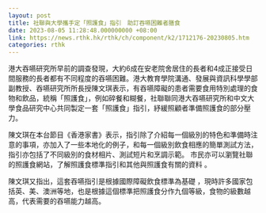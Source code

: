 ```yaml
---
layout: post
title: 社聯與大學攜手定「照護食」指引　助訂吞嚥困難者膳食
date: 2023-08-05 11:28:48.000000000 +08:00
link: https://news.rthk.hk/rthk/ch/component/k2/1712176-20230805.htm
categories: rthk
---
```


港大吞嚥研究所早前的調查發現，大約6成在安老院舍居住的長者和4成正接受日間服務的長者都有不同程度的吞嚥困難。港大教育學院溝通、發展與資訊科學學部副教授、吞嚥研究所所長授陳文琪表示，有吞嚥障礙的患者需要食用特別處理的食物和飲品，統稱「照護食」，例如碎餐和糊餐，社聯聯同港大吞嚥研究所和中文大學食品研究中心共同製定一套「照護食」指引，紓緩照顧者準備照護食的部分壓力。

陳文琪在本台節目《香港家書》表示，指引除了介紹每一個級別的特色和準備時注意的事項，亦加入了一些本地化的例子，和每一個級別飲食相應的簡單測試方法，指引亦包括了不同級別的食材相片、測試短片和烹調示範。 市民亦可以瀏覽社聯的照護食網站，了解照護食標準指引和其他與照護食有關的資料 。

陳文琪又指出，這套吞嚥指引是根據國際障礙飲食標準為基礎 ，現時許多國家包括英、美、澳洲等地，也是根據這個標準把照護食分作九個等級，食物的級數越高，代表需要的吞嚥能力越高。
